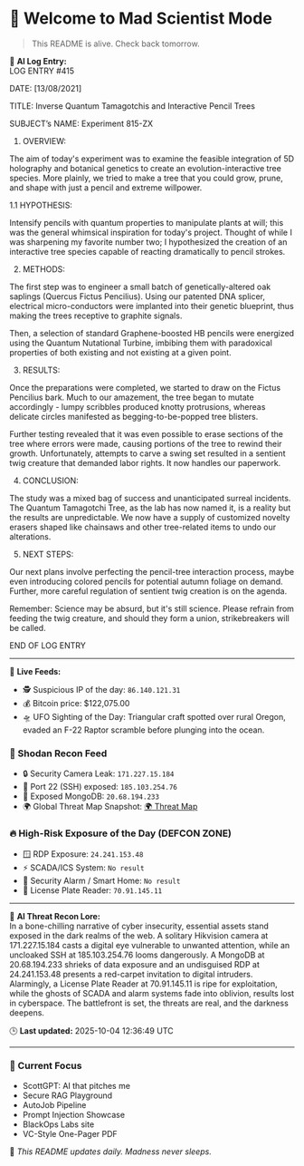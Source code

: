 # 💪 Welcome to Mad Scientist Mode

> This README is alive. Check back tomorrow.

🧠 **AI Log Entry:**  
LOG ENTRY #415

DATE: [13/08/2021]

TITLE: Inverse Quantum Tamagotchis and Interactive Pencil Trees

SUBJECT’s NAME: Experiment 815-ZX

1. OVERVIEW:

The aim of today's experiment was to examine the feasible integration of 5D holography and botanical genetics to create an evolution-interactive tree species. More plainly, we tried to make a tree that you could grow, prune, and shape with just a pencil and extreme willpower.

1.1 HYPOTHESIS:

Intensify pencils with quantum properties to manipulate plants at will; this was the general whimsical inspiration for today's project. Thought of while I was sharpening my favorite number two; I hypothesized the creation of an interactive tree species capable of reacting dramatically to pencil strokes.

2. METHODS:

The first step was to engineer a small batch of genetically-altered oak saplings (Quercus Fictus Pencilius). Using our patented DNA splicer, electrical micro-conductors were implanted into their genetic blueprint, thus making the trees receptive to graphite signals.

Then, a selection of standard Graphene-boosted HB pencils were energized using the Quantum Nutational Turbine, imbibing them with paradoxical properties of both existing and not existing at a given point. 

3. RESULTS:

Once the preparations were completed, we started to draw on the Fictus Pencilius bark. Much to our amazement, the tree began to mutate accordingly - lumpy scribbles produced knotty protrusions, whereas delicate circles manifested as begging-to-be-popped tree blisters. 

Further testing revealed that it was even possible to erase sections of the tree where errors were made, causing portions of the tree to rewind their growth. Unfortunately, attempts to carve a swing set resulted in a sentient twig creature that demanded labor rights. It now handles our paperwork.

4. CONCLUSION:

The study was a mixed bag of success and unanticipated surreal incidents. The Quantum Tamagotchi Tree, as the lab has now named it, is a reality but the results are unpredictable. We now have a supply of customized novelty erasers shaped like chainsaws and other tree-related items to undo our alterations. 

5. NEXT STEPS:

Our next plans involve perfecting the pencil-tree interaction process, maybe even introducing colored pencils for potential autumn foliage on demand. Further, more careful regulation of sentient twig creation is on the agenda. 

Remember: Science may be absurd, but it's still science. Please refrain from feeding the twig creature, and should they form a union, strikebreakers will be called.

END OF LOG ENTRY

---

📡 **Live Feeds:**
- 🕵️ Suspicious IP of the day: `86.140.121.31`
- 💰 Bitcoin price: $122,075.00
- 🛸 UFO Sighting of the Day: Triangular craft spotted over rural Oregon, evaded an F-22 Raptor scramble before plunging into the ocean.

<!--START_SHODAN-->
### 🚁 Shodan Recon Feed
- 🔒 Security Camera Leak: `171.227.15.184`
- 💠 Port 22 (SSH) exposed: `185.103.254.76`
- 🧬 Exposed MongoDB: `20.68.194.233`
- 🌍 Global Threat Map Snapshot: [🌍 Threat Map](https://www.shodan.io/search?query=map)

### 🔥 High-Risk Exposure of the Day (DEFCON ZONE)
- 🪟 RDP Exposure: `24.241.153.48`
- ⚡ SCADA/ICS System: `No result`
- 🚨 Security Alarm / Smart Home: `No result`
- 🚱 License Plate Reader: `70.91.145.11`

---

🧠 **AI Threat Recon Lore:**  
In a bone-chilling narrative of cyber insecurity, essential assets stand exposed in the dark realms of the web. A solitary Hikvision camera at 171.227.15.184 casts a digital eye vulnerable to unwanted attention, while an uncloaked SSH at 185.103.254.76 looms dangerously. A MongoDB at 20.68.194.233 shrieks of data exposure and an undisguised RDP at 24.241.153.48 presents a red-carpet invitation to digital intruders. Alarmingly, a License Plate Reader at 70.91.145.11 is ripe for exploitation, while the ghosts of SCADA and alarm systems fade into oblivion, results lost in cyberspace. The battlefront is set, the threats are real, and the darkness deepens.
<!--END_SHODAN-->

🕒 **Last updated:** 2025-10-04 12:36:49 UTC

---

### 🧠 Current Focus
- ScottGPT: AI that pitches me  
- Secure RAG Playground  
- AutoJob Pipeline  
- Prompt Injection Showcase  
- BlackOps Labs site  
- VC-Style One-Pager PDF

🔁 _This README updates daily. Madness never sleeps._
